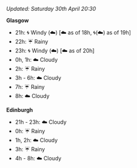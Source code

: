 *Updated: Saturday 30th April 20:30*

**Glasgow**

* 21h: :cyclone: Windy (:cloud:) [:cloud: as of 18h, :cyclone:(:cloud:) as of 19h]
* 22h: :umbrella: Rainy
* 23h: :cyclone: Windy (:cloud:) [:cloud: as of 20h]
* 0h, 1h: :cloud: Cloudy
* 2h: :umbrella: Rainy
* 3h - 6h: :cloud: Cloudy
* 7h: :umbrella: Rainy
* 8h: :cloud: Cloudy

**Edinburgh**

* 21h - 23h: :cloud: Cloudy
* 0h: :umbrella: Rainy
* 1h, 2h: :cloud: Cloudy
* 3h: :umbrella: Rainy
* 4h - 8h: :cloud: Cloudy
